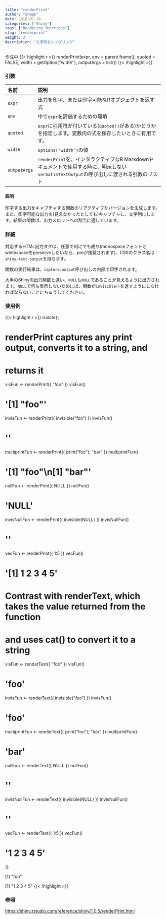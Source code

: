 ```yaml
---
title: "renderPrint"
author: "qhmqk"
date: 2018-01-10
categories: ["Shiny"]
tags: ["Rendering functions"]
slug: "renderprint"
weight: 3
description: "文字列をレンダリング"
---
```


作成中
{{< highlight r >}}
renderPrint(expr, env = parent.frame(), quoted = FALSE, width = getOption("width"), outputArgs = list())
{{< /highlight >}}

### 引数

|名前|説明|
|:--|:--|
|`expr`|出力を印字、または印字可能なRオブジェクトを返す式|
|`env`|中で`expr`を評価するための環境|
|`quoted`|`expr`に引用符が付いている(`quoted()`がある)かどうかを指定します。変数内の式を保存したいときに有用です。|
|`width`|`options('width')`の値|
|`outputArgs`|`renderPrint`を、インタラクティブなR Markdownドキュメントで使用する時に、明示しない`verbatimTextOutput`の呼び出しに渡される引数のリスト|

#### 説明

印字する出力をキャプチャする関数のリアクティブなバージョンを生成します。また、印字可能な出力を(見えなかったとしても)キャプチャし、文字列にします。結果の関数は、出力スロットへの割当に適しています。

### 詳細

対応するHTML出力タグは、任意で何にでも成り(monospaceフォントとwhitespaceをpreserveしたいなら、preが推奨されます)、CSSのクラス名は`shiny-text-output`を持ちます。

関数の実行結果は、`capture.output`呼び出しの内部で印字されます。

大半のShinyの出力関数と違い、`NULL`も`NULL`であることが見えるように出力されます。`NULL`で何も表示しないためには、関数が`invisible()`を返すようにしなければならないことにちゅうしてください。

### 使用例

{{< highlight r >}}
isolate({

# renderPrint captures any print output, converts it to a string, and
# returns it
visFun <- renderPrint({ "foo" })
visFun()
# '[1] "foo"'

invisFun <- renderPrint({ invisible("foo") })
invisFun()
# ''

multiprintFun <- renderPrint({
  print("foo");
  "bar"
})
multiprintFun()
# '[1] "foo"\n[1] "bar"'

nullFun <- renderPrint({ NULL })
nullFun()
# 'NULL'

invisNullFun <- renderPrint({ invisible(NULL) })
invisNullFun()
# ''

vecFun <- renderPrint({ 1:5 })
vecFun()
# '[1] 1 2 3 4 5'


# Contrast with renderText, which takes the value returned from the function
# and uses cat() to convert it to a string
visFun <- renderText({ "foo" })
visFun()
# 'foo'

invisFun <- renderText({ invisible("foo") })
invisFun()
# 'foo'

multiprintFun <- renderText({
  print("foo");
  "bar"
})
multiprintFun()
# 'bar'

nullFun <- renderText({ NULL })
nullFun()
# ''

invisNullFun <- renderText({ invisible(NULL) })
invisNullFun()
# ''

vecFun <- renderText({ 1:5 })
vecFun()
# '1 2 3 4 5'

})

[1] "foo"

[1] "1 2 3 4 5"
{{< /highlight >}}

### 参照

https://shiny.rstudio.com/reference/shiny/1.0.5/renderPrint.html


